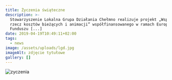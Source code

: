 ```yaml
---
title: Życzenia świąteczne
description: >-
  Stowarzyszenie Lokalna Grupa Działania Chełmno realizuje projekt „Wsparcie na
  rzecz kosztów bieżących i animacji” współfinansowanego w ramach Europejskiego
  Funduszu [...]
date: 2019-04-19T10:49:11+02:00
tags:
  - news
image: /assets/uploads/lgd.jpg
imageAlt: zdjęcie tytułowe
gallery: []
---
```

![zyczenia](/assets/uploads/we-hope-you-have-an-amazing-time-with-your-friends-and-family-love-the-andersons-1.jpg)
